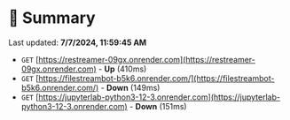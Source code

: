 # 📖 Summary
Last updated: **7/7/2024, 11:59:45 AM**

- `GET` [https://restreamer-09gx.onrender.com](https://restreamer-09gx.onrender.com) - **Up** (410ms)
- `GET` [https://filestreambot-b5k6.onrender.com/](https://filestreambot-b5k6.onrender.com/) - **Down** (149ms)
- `GET` [https://jupyterlab-python3-12-3.onrender.com](https://jupyterlab-python3-12-3.onrender.com) - **Down** (151ms)
